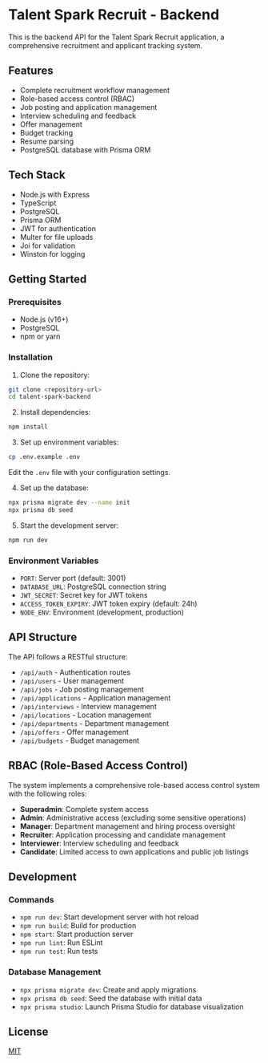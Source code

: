 # Talent Spark Recruit - Backend

This is the backend API for the Talent Spark Recruit application, a comprehensive recruitment and applicant tracking system.

## Features

- Complete recruitment workflow management
- Role-based access control (RBAC)
- Job posting and application management
- Interview scheduling and feedback
- Offer management
- Budget tracking
- Resume parsing
- PostgreSQL database with Prisma ORM

## Tech Stack

- Node.js with Express
- TypeScript
- PostgreSQL
- Prisma ORM
- JWT for authentication
- Multer for file uploads
- Joi for validation
- Winston for logging

## Getting Started

### Prerequisites

- Node.js (v16+)
- PostgreSQL
- npm or yarn

### Installation

1. Clone the repository:
```bash
git clone <repository-url>
cd talent-spark-backend
```

2. Install dependencies:
```bash
npm install
```

3. Set up environment variables:
```bash
cp .env.example .env
```

Edit the `.env` file with your configuration settings.

4. Set up the database:
```bash
npx prisma migrate dev --name init
npx prisma db seed
```

5. Start the development server:
```bash
npm run dev
```

### Environment Variables

- `PORT`: Server port (default: 3001)
- `DATABASE_URL`: PostgreSQL connection string
- `JWT_SECRET`: Secret key for JWT tokens
- `ACCESS_TOKEN_EXPIRY`: JWT token expiry (default: 24h)
- `NODE_ENV`: Environment (development, production)

## API Structure

The API follows a RESTful structure:

- `/api/auth` - Authentication routes
- `/api/users` - User management
- `/api/jobs` - Job posting management
- `/api/applications` - Application management
- `/api/interviews` - Interview management
- `/api/locations` - Location management
- `/api/departments` - Department management
- `/api/offers` - Offer management
- `/api/budgets` - Budget management

## RBAC (Role-Based Access Control)

The system implements a comprehensive role-based access control system with the following roles:

- **Superadmin**: Complete system access
- **Admin**: Administrative access (excluding some sensitive operations)
- **Manager**: Department management and hiring process oversight
- **Recruiter**: Application processing and candidate management
- **Interviewer**: Interview scheduling and feedback
- **Candidate**: Limited access to own applications and public job listings

## Development

### Commands

- `npm run dev`: Start development server with hot reload
- `npm run build`: Build for production
- `npm start`: Start production server
- `npm run lint`: Run ESLint
- `npm run test`: Run tests

### Database Management

- `npx prisma migrate dev`: Create and apply migrations
- `npx prisma db seed`: Seed the database with initial data
- `npx prisma studio`: Launch Prisma Studio for database visualization

## License

[MIT](LICENSE)